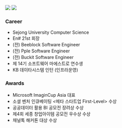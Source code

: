 <a href="#" target="_blank"><img src="https://img.shields.io/badge/gus70005319%40gmail.com-red?style=flat&logo=google&logoColor=white"></a>
<a href="#" target="_blank"><img src="https://img.shields.io/badge/-wook5__16-%23E4405F?style=flat&logo=instagram&logoColor=white"></a>
### Career

- Sejong University Computer Science 
- En# 21st 회장 
- (전) Beeblock Software Engineer
- (전) Pple Software Engineer
- (전) Buckit Software Engineer
- 제 14기 소프트웨어 마에스트로 연수생
- KB 데이타시스템 인턴 (인프라운영)

### Awards
- Microsoft ImaginCup Asia 대표 
- 소셜 벤처 인큐베이팅 <메타 스타트업 First-Level> 수상
- 공공데이터 활용 BI 공모전 장려상 수상 
- 제4회 세종 창업아이템 공모전 우수상 수상
- 채널톡 해커톤 대상 수상

  
<!--
**nookcoder/nookcoder** is a ✨ _special_ ✨ repository because its `README.md` (this file) appears on your GitHub profile.

Here are some ideas to get you started:

- 🔭 I’m currently working on ...
- 🌱 I’m currently learning ...
- 👯 I’m looking to collaborate on ...
- 🤔 I’m looking for help with ...
- 💬 Ask me about ...
- 📫 How to reach me: ...
- 😄 Pronouns: ...
- ⚡ Fun fact: ...
### Skills
#### Platforms && Languages 
<a href="#" target="_blank"><img src="https://img.shields.io/badge/ReactJs-blue?logo=react"></a>
<a href="#" target="_blank"><img src="https://img.shields.io/badge/VueJs-black?logo=vuedotjs"></a>
<a href="#" target="_blank"><img src="https://img.shields.io/badge/TypeScript-blue?logo=typescript&logoColor=white"></a>
<a href="#" target="_blank"><img src="https://img.shields.io/badge/NodeJS-green?logo=nodedotjs"></a>
#### Tools 
  
<a href="#" target="_blank"><img src="https://img.shields.io/badge/Git-orange?logo=git&logoColor=white"></a>
<a href="#" target="_blank"><img src="https://img.shields.io/badge/-AWS-orange?logo=amazonaws"></a>
<a href="#" target="_blank"><img src="https://img.shields.io/badge/Figma-black?logo=figma"></a>
<a href="#" target="_blank"><img src="https://img.shields.io/badge/Postman-critical?logo=postman&logoColor=white"></a>
<a href="https://velog.io/@nookcoder2/" target="_blank">blog<a/>  
-->
